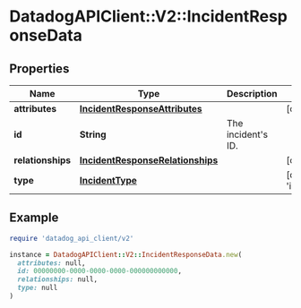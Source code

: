 # DatadogAPIClient::V2::IncidentResponseData

## Properties

| Name | Type | Description | Notes |
| ---- | ---- | ----------- | ----- |
| **attributes** | [**IncidentResponseAttributes**](IncidentResponseAttributes.md) |  | [optional] |
| **id** | **String** | The incident&#39;s ID. |  |
| **relationships** | [**IncidentResponseRelationships**](IncidentResponseRelationships.md) |  | [optional] |
| **type** | [**IncidentType**](IncidentType.md) |  | [default to &#39;incidents&#39;] |

## Example

```ruby
require 'datadog_api_client/v2'

instance = DatadogAPIClient::V2::IncidentResponseData.new(
  attributes: null,
  id: 00000000-0000-0000-0000-000000000000,
  relationships: null,
  type: null
)
```

